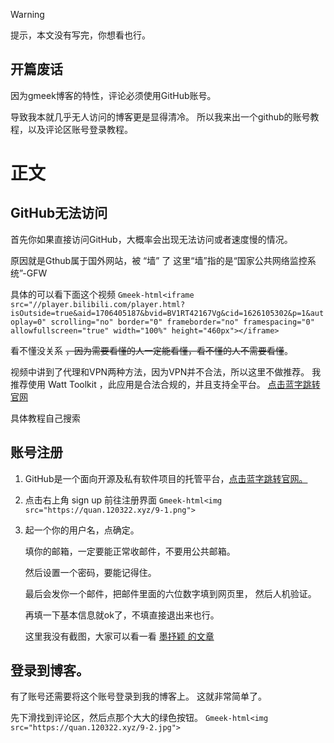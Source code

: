 > [!WARNING]
>提示，本文没有写完，你想看也行。

## 开篇废话

因为gmeek博客的特性，评论必须使用GitHub账号。

导致我本就几乎无人访问的博客更是显得清冷。
所以我来出一个github的账号教程，以及评论区账号登录教程。

# 正文

## GitHub无法访问

首先你如果直接访问GitHub，大概率会出现无法访问或者速度慢的情况。

原因就是Gthub属于国外网站，被 “墙” 了
这里“墙”指的是“国家公共网络监控系统”-GFW

具体的可以看下面这个视频
`Gmeek-html<iframe src="//player.bilibili.com/player.html?isOutside=true&aid=1706405187&bvid=BV1RT42167Vg&cid=1626105302&p=1&autoplay=0" scrolling="no" border="0" frameborder="no" framespacing="0" allowfullscreen="true" width="100%" height="460px"></iframe>`

看不懂没关系 <del>，因为需要看懂的人一定能看懂，看不懂的人不需要看懂</del>。

视频中讲到了代理和VPN两种方法，因为VPN并不合法，所以这里不做推荐。
我推荐使用 Watt Toolkit ，此应用是合法合规的，并且支持全平台。
[点击蓝字跳转官网](https://steampp.net/)

具体教程自己搜索

## 账号注册

1.  GitHub是一个面向开源及私有软件项目的托管平台，[点击蓝字跳转官网。](https://github.com/)

2.  点击右上角 sign up  前往注册界面
`Gmeek-html<img src="https://quan.120322.xyz/9-1.png">`

4.  起一个你的用户名，点确定。

     填你的邮箱，一定要能正常收邮件，不要用公共邮箱。


     然后设置一个密码，要能记得住。

     最后会发你一个邮件，把邮件里面的六位数字填到网页里，
     然后人机验证。

     再填一下基本信息就ok了，不填直接退出来也行。

     这里我没有截图，大家可以看一看 [墨抒颖 的文章](https://www.cnblogs.com/moshuying/p/15367181.html)

## 登录到博客。

有了账号还需要将这个账号登录到我的博客上。
这就非常简单了。

先下滑找到评论区，然后点那个大大的绿色按钮。
`Gmeek-html<img src="https://quan.120322.xyz/9-2.jpg">`

<!-- ##{"script":"<script src='https://blog.meekdai.com/Gmeek/plugins/GmeekTOC.js'></script>"}## -->